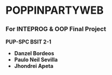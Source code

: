 # POPPINPARTYWEB
### For INTEPROG & OOP Final Project
<strong> PUP-SPC BSIT 2-1 <strong>

- Danzel Bordeos
- Paulo Neil Sevilla
- Jhondrei Apeta
